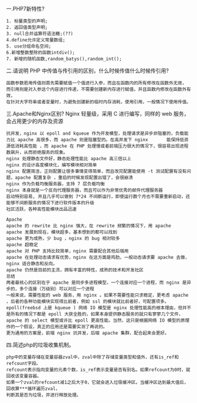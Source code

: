 一.PHP7新特性?

    1. 标量类型的声明;
    2. 返回值类型声明;
    3. null合并运算符语法糖;(??)
    4.define允许定义常量数组;
    5. use分组命名空间;
    6.新增整数整除的函数intdiv();
    7. 新增的随机函数,random_batys(),random_int();

二.请说明 PHP 中传值与传引用的区别，什么时候传值什么时候传引用?

    函数参数若用传值则首先需要赋值一个值进行入参，而且在函数内的所有修改在函数外无效， 
    而引用则是对入参这个内容进行传递，不需要创建新内存进行赋值，并且函数内修改在函数外有效，
    在针对大字符串或者变量时，为避免创建新的临时内存消耗，使用引用，一般情况下使用传值。
三.Apache和Nginx区别?
    Nginx
    轻量级，采用 C 进行编写，同样的 web 服务，会占用更少的内存及资源

    抗并发，nginx 以 epoll and kqueue 作为开发模型，处理请求是异步非阻塞的，负载能力比 apache 高很多，而 apache 则是阻塞型的。在高并发下 nginx       能保持低资源低消耗高性能 ，而 apache 在 PHP 处理慢或者前端压力很大的情况下，很容易出现进程数飙升，从而拒绝服务的现象。
    nginx 处理静态文件好，静态处理性能比 apache 高三倍以上
    nginx 的设计高度模块化，编写模块相对简单
    nginx 配置简洁，正则配置让很多事情变得简单，而且改完配置能使用 -t 测试配置有没有问题，apache 配置复杂 ，重启的时候发现配置出错了，会很崩溃
    nginx 作为负载均衡服务器，支持 7 层负载均衡
    nginx 本身就是一个反向代理服务器，而且可以作为非常优秀的邮件代理服务器
    启动特别容易, 并且几乎可以做到 7*24 不间断运行，即使运行数个月也不需要重新启动，还能够不间断服务的情况下进行软件版本的升级
    社区活跃，各种高性能模块出品迅速

    Apache
    apache 的 rewrite 比 nginx 强大，在 rewrite 频繁的情况下，用 apache
    apache 发展到现在，模块超多，基本想到的都可以找到
    apache 更为成熟，少 bug ，nginx 的 bug 相对较多
    apache 超稳定
    apache 对 PHP 支持比较简单，nginx 需要配合其他后端用
    apache 在处理动态请求有优势，nginx 在这方面是鸡肋，一般动态请求要 apache 去做，nginx 适合静态和反向。
    apache 仍然是目前的主流，拥有丰富的特性，成熟的技术和开发社区
    总结
    两者最核心的区别在于 apache 是同步多进程模型，一个连接对应一个进程，而 nginx 是异步的，多个连接（万级别）可以对应一个进程
    一般来说，需要性能的 web 服务，用 nginx 。如果不需要性能只求稳定，更考虑 apache ，后者的各种功能模块实现得比前者，例如 ssl 的模块就比前者好，可配置项多。epoll(freebsd 上是 kqueue ) 网络 IO 模型是 nginx 处理性能高的根本理由，但并不是所有的情况下都是 epoll 大获全胜的，如果本身提供静态服务的就只有寥寥几个文件，apache 的 select 模型或许比 epoll 更高性能。当然，这只是根据网络 IO 模型的原理作的一个假设，真正的应用还是需要实测了再说的。
    更为通用的方案是，前端 nginx 抗并发，后端 apache 集群，配合起来会更好。


四.简述php的垃圾收集机制。

    php中的变量存储在变量容器zval中，zval中除了存储变量类型和值外，还有is_ref和refcount字段。
    refcount表示指向变量的元素个数，is_ref表示变量是否有别名。如果refcount为0时，就回收该变量容器。
    如果一个zval的refcount减1之后大于0，它就会进入垃圾缓冲区。当缓冲区达到最大值后，回收算***循环遍历zval，
    判断其是否为垃圾，并进行释放处理。
